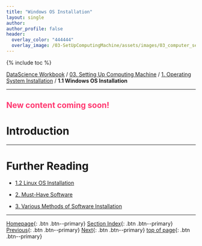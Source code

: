```yaml
---
title: "Windows OS Installation"
layout: single
author:
author_profile: false
header:
  overlay_color: "444444"
  overlay_image: /03-SetUpComputingMachine/assets/images/03_computer_setup_banner.png
---
```


{% include toc %}

[DataScience Workbook](https://datascience.101workbook.org/) / [03. Setting Up Computing Machine](00-SetUpComputingMachine-LandingPage.md) / [1. Operating System Installation](01-operating-system-installation.md) / **1.1 Windows OS Installation**

---


## <span style="color: #ff3870;">New content coming soon!</span>

# Introduction





___
# Further Reading
* [1.2 Linux OS Installation](01B-linux-installation.md)

* [2. Must-Have Software](02-must-have-software.md)
* [3. Various Methods of Software Installation](03-various-methods-of-software-installation.md)

___

[Homepage](../index.md){: .btn  .btn--primary}
[Section Index](00-SetUpComputingMachine-LandingPage.md){: .btn  .btn--primary}
[Previous](01-operating-system-installation.md		){: .btn  .btn--primary}
[Next](01B-linux-installation.md){: .btn  .btn--primary}
[top of page](#introduction){: .btn  .btn--primary}
